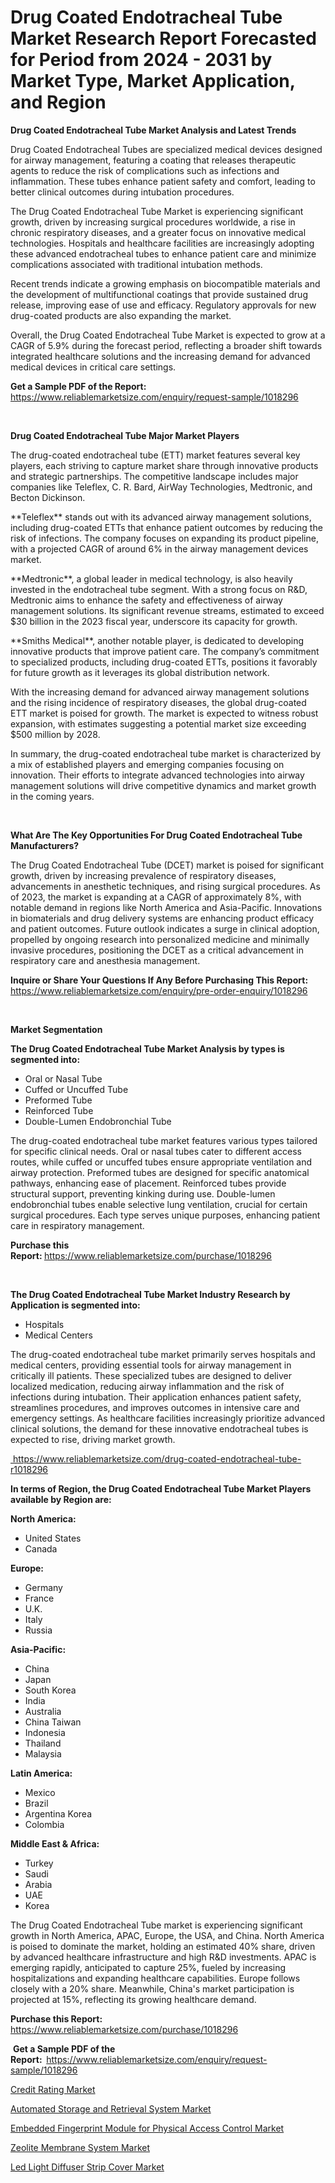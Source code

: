 <p><h1>Drug Coated Endotracheal Tube Market Research Report Forecasted for Period from 2024 -  2031 by Market Type, Market Application, and Region</h1></p><p><strong>Drug Coated Endotracheal Tube Market Analysis and Latest Trends</strong></p>
<p><p>Drug Coated Endotracheal Tubes are specialized medical devices designed for airway management, featuring a coating that releases therapeutic agents to reduce the risk of complications such as infections and inflammation. These tubes enhance patient safety and comfort, leading to better clinical outcomes during intubation procedures. </p><p>The Drug Coated Endotracheal Tube Market is experiencing significant growth, driven by increasing surgical procedures worldwide, a rise in chronic respiratory diseases, and a greater focus on innovative medical technologies. Hospitals and healthcare facilities are increasingly adopting these advanced endotracheal tubes to enhance patient care and minimize complications associated with traditional intubation methods. </p><p>Recent trends indicate a growing emphasis on biocompatible materials and the development of multifunctional coatings that provide sustained drug release, improving ease of use and efficacy. Regulatory approvals for new drug-coated products are also expanding the market. </p><p>Overall, the Drug Coated Endotracheal Tube Market is expected to grow at a CAGR of 5.9% during the forecast period, reflecting a broader shift towards integrated healthcare solutions and the increasing demand for advanced medical devices in critical care settings.</p></p>
<p><strong>Get a Sample PDF of the Report:&nbsp;</strong> <a href="https://www.reliablemarketsize.com/enquiry/request-sample/1018296?utm_campaign=1766&utm_medium=2&utm_source=Github&utm_content=ia&utm_term=04122024&utm_id=drug-coated-endotracheal-tube">https://www.reliablemarketsize.com/enquiry/request-sample/1018296</a></p>
<p>&nbsp;</p>
<p><strong>Drug Coated Endotracheal Tube Major Market Players</strong></p>
<p><p>The drug-coated endotracheal tube (ETT) market features several key players, each striving to capture market share through innovative products and strategic partnerships. The competitive landscape includes major companies like Teleflex, C. R. Bard, AirWay Technologies, Medtronic, and Becton Dickinson.</p><p>**Teleflex** stands out with its advanced airway management solutions, including drug-coated ETTs that enhance patient outcomes by reducing the risk of infections. The company focuses on expanding its product pipeline, with a projected CAGR of around 6% in the airway management devices market.</p><p>**Medtronic**, a global leader in medical technology, is also heavily invested in the endotracheal tube segment. With a strong focus on R&D, Medtronic aims to enhance the safety and effectiveness of airway management solutions. Its significant revenue streams, estimated to exceed $30 billion in the 2023 fiscal year, underscore its capacity for growth.</p><p>**Smiths Medical**, another notable player, is dedicated to developing innovative products that improve patient care. The company’s commitment to specialized products, including drug-coated ETTs, positions it favorably for future growth as it leverages its global distribution network.</p><p>With the increasing demand for advanced airway management solutions and the rising incidence of respiratory diseases, the global drug-coated ETT market is poised for growth. The market is expected to witness robust expansion, with estimates suggesting a potential market size exceeding $500 million by 2028.</p><p>In summary, the drug-coated endotracheal tube market is characterized by a mix of established players and emerging companies focusing on innovation. Their efforts to integrate advanced technologies into airway management solutions will drive competitive dynamics and market growth in the coming years.</p></p>
<p>&nbsp;</p>
<p><strong>What Are The Key Opportunities For Drug Coated Endotracheal Tube Manufacturers?</strong></p>
<p><p>The Drug Coated Endotracheal Tube (DCET) market is poised for significant growth, driven by increasing prevalence of respiratory diseases, advancements in anesthetic techniques, and rising surgical procedures. As of 2023, the market is expanding at a CAGR of approximately 8%, with notable demand in regions like North America and Asia-Pacific. Innovations in biomaterials and drug delivery systems are enhancing product efficacy and patient outcomes. Future outlook indicates a surge in clinical adoption, propelled by ongoing research into personalized medicine and minimally invasive procedures, positioning the DCET as a critical advancement in respiratory care and anesthesia management.</p></p>
<p><strong>Inquire or Share Your Questions If Any Before Purchasing This Report:</strong> <a href="https://www.reliablemarketsize.com/enquiry/pre-order-enquiry/1018296?utm_campaign=1766&utm_medium=2&utm_source=Github&utm_content=ia&utm_term=04122024&utm_id=drug-coated-endotracheal-tube">https://www.reliablemarketsize.com/enquiry/pre-order-enquiry/1018296</a></p>
<p>&nbsp;</p>
<p><strong>Market Segmentation</strong></p>
<p><strong>The Drug Coated Endotracheal Tube Market Analysis by types is segmented into:</strong></p>
<p><ul><li>Oral or Nasal Tube</li><li>Cuffed or Uncuffed Tube</li><li>Preformed Tube</li><li>Reinforced Tube</li><li>Double-Lumen Endobronchial Tube</li></ul></p>
<p><p>The drug-coated endotracheal tube market features various types tailored for specific clinical needs. Oral or nasal tubes cater to different access routes, while cuffed or uncuffed tubes ensure appropriate ventilation and airway protection. Preformed tubes are designed for specific anatomical pathways, enhancing ease of placement. Reinforced tubes provide structural support, preventing kinking during use. Double-lumen endobronchial tubes enable selective lung ventilation, crucial for certain surgical procedures. Each type serves unique purposes, enhancing patient care in respiratory management.</p></p>
<p><strong>Purchase this Report:&nbsp;</strong><a href="https://www.reliablemarketsize.com/purchase/1018296?utm_campaign=1766&utm_medium=2&utm_source=Github&utm_content=ia&utm_term=04122024&utm_id=drug-coated-endotracheal-tube">https://www.reliablemarketsize.com/purchase/1018296</a></p>
<p>&nbsp;</p>
<p><strong>The Drug Coated Endotracheal Tube Market Industry Research by Application is segmented into:</strong></p>
<p><ul><li>Hospitals</li><li>Medical Centers</li></ul></p>
<p><p>The drug-coated endotracheal tube market primarily serves hospitals and medical centers, providing essential tools for airway management in critically ill patients. These specialized tubes are designed to deliver localized medication, reducing airway inflammation and the risk of infections during intubation. Their application enhances patient safety, streamlines procedures, and improves outcomes in intensive care and emergency settings. As healthcare facilities increasingly prioritize advanced clinical solutions, the demand for these innovative endotracheal tubes is expected to rise, driving market growth.</p></p>
<p><a href="https://www.reliablemarketsize.com/drug-coated-endotracheal-tube-r1018296?utm_campaign=1766&utm_medium=2&utm_source=Github&utm_content=ia&utm_term=04122024&utm_id=drug-coated-endotracheal-tube">&nbsp;https://www.reliablemarketsize.com/drug-coated-endotracheal-tube-r1018296</a></p>
<p><strong>In terms of Region, the Drug Coated Endotracheal Tube Market Players available by Region are:</strong></p>
<p>
    <p> <strong> North America: </strong>
        <ul>
            <li>United States</li>
            <li>Canada</li>
        </ul>
        </p> 
    <p> <strong> Europe: </strong>
        <ul>
            <li>Germany</li>
            <li>France</li>
            <li>U.K.</li>
            <li>Italy</li>
            <li>Russia</li>
        </ul>
        </p> 
    <p> <strong> Asia-Pacific: </strong>
        <ul>
            <li>China</li>
            <li>Japan</li>
            <li>South Korea</li>
            <li>India</li>
            <li>Australia</li>
            <li>China Taiwan</li>
            <li>Indonesia</li>
            <li>Thailand</li>
            <li>Malaysia</li>
        </ul>
        </p> 
    <p> <strong> Latin America: </strong>
        <ul>
            <li>Mexico</li>
            <li>Brazil</li>
            <li>Argentina Korea</li>
            <li>Colombia</li>
        </ul>
        </p> 
    <p> <strong> Middle East & Africa: </strong>
        <ul>
            <li>Turkey</li>
            <li>Saudi</li>
            <li>Arabia</li>
            <li>UAE</li>
            <li>Korea</li>
        </ul>
    </p>
    </p>
<p><p>The Drug Coated Endotracheal Tube market is experiencing significant growth in North America, APAC, Europe, the USA, and China. North America is poised to dominate the market, holding an estimated 40% share, driven by advanced healthcare infrastructure and high R&D investments. APAC is emerging rapidly, anticipated to capture 25%, fueled by increasing hospitalizations and expanding healthcare capabilities. Europe follows closely with a 20% share. Meanwhile, China's market participation is projected at 15%, reflecting its growing healthcare demand.</p></p>
<p><strong>Purchase this Report: </strong><a href="https://www.reliablemarketsize.com/purchase/1018296?utm_campaign=1766&utm_medium=2&utm_source=Github&utm_content=ia&utm_term=04122024&utm_id=drug-coated-endotracheal-tube">https://www.reliablemarketsize.com/purchase/1018296</a></p>
<p>&nbsp;<strong>Get a Sample PDF of the Report:&nbsp;&nbsp;</strong><a href="https://www.reliablemarketsize.com/enquiry/request-sample/1018296?utm_campaign=1766&utm_medium=2&utm_source=Github&utm_content=ia&utm_term=04122024&utm_id=drug-coated-endotracheal-tube">https://www.reliablemarketsize.com/enquiry/request-sample/1018296</a></p>
<p><strong></strong></p>
<p><p><a href="https://www.linkedin.com/pulse/projected-growth-credit-rating-market-key-forces-staggering-58-maohf?utm_campaign=1766&utm_medium=2&utm_source=Github&utm_content=ia&utm_term=04122024&utm_id=drug-coated-endotracheal-tube">Credit Rating Market</a></p><p><a href="https://www.linkedin.com/pulse/thorough-analysis-automated-storage-retrieval-system-market-withits-zxsrf?utm_campaign=1766&utm_medium=2&utm_source=Github&utm_content=ia&utm_term=04122024&utm_id=drug-coated-endotracheal-tube">Automated Storage and Retrieval System Market</a></p><p><a href="https://github.com/XavierTyler76/Market-Research-Report-List-1/blob/main/embedded-fingerprint-module-for-physical-access-control-market.md?utm_campaign=1766&utm_medium=2&utm_source=Github&utm_content=ia&utm_term=04122024&utm_id=drug-coated-endotracheal-tube">Embedded Fingerprint Module for Physical Access Control Market</a></p><p><a href="https://issuu.com/reportprime-2/docs/zeolite-membrane-system-market-size-2030.pptx?utm_campaign=1766&utm_medium=2&utm_source=Github&utm_content=ia&utm_term=04122024&utm_id=drug-coated-endotracheal-tube">Zeolite Membrane System Market</a></p><p><a href="https://issuu.com/reportprime-2/docs/led-light-diffuser-strip-cover-market-size-2030.pp?utm_campaign=1766&utm_medium=2&utm_source=Github&utm_content=ia&utm_term=04122024&utm_id=drug-coated-endotracheal-tube">Led Light Diffuser Strip Cover Market</a></p></p>